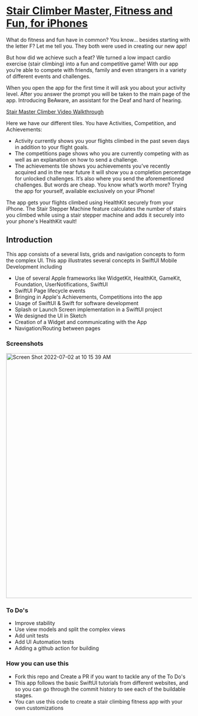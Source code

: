 # [Stair Climber Master, Fitness and Fun, for iPhones](https://stairmasterclimber.com)

What do fitness and fun have in common? You know… besides starting with the letter F?
Let me tell you. They both were used in creating our new app!

But how did we achieve such a feat? We turned a low impact cardio exercise (stair climbing) into a fun and competitive game! With our app you’re able to compete with friends, family and even strangers in a variety of different events and challenges.

When you open the app for the first time it will ask you about your activity level. After you answer the prompt you will be taken to the main page of the app.
Introducing BeAware, an assistant for the Deaf and hard of hearing.

[Stair Master Climber Video Walkthrough](https://vimeo.com/721774909)

Here we have our different tiles. You have Activities, Competition, and Achievements:
- Activity currently shows you your flights climbed in the past seven days in addition to your flight goals.
- The competitions page shows who you are currently competing with as well as an explanation on how to send a challenge.
- The achievements tile shows you achievements you’ve recently acquired and in the near future it will show you a completion percentage for unlocked challenges. It’s also where you send the aforementioned challenges. But words are cheap. You know what’s worth more? Trying the app for yourself, available exclusively on your iPhone!

The app gets your flights climbed using HealthKit securely from your iPhone. The Stair Stepper Machine feature calculates the number of stairs you climbed while using a stair stepper machine and adds it securely into your phone's HealthKit vault!

## Introduction

This app consists of a several lists, grids and navigation concepts to form the complex UI. This app illustrates several concepts in SwiftUI Mobile Development including

* Use of several Apple frameworks like WidgetKit, HealthKit, GameKit, Foundation, UserNotifications, SwiftUI
* SwiftUI Page lifecycle events
* Bringing in Apple's Achievements, Competitions into the app
* Usage of SwiftUI & Swift for software development
* Splash or Launch Screen implementation in a SwiftUI project
* We designed the UI in Sketch 
* Creation of a Widget and communicating with the App
* Navigation/Routing between pages

### Screenshots

<img width="664" alt="Screen Shot 2022-07-02 at 10 15 39 AM" src="https://user-images.githubusercontent.com/8262287/177004498-91d7ace0-849f-4ba4-8fd2-d9d41ffdea92.png">

### To Do's

* Improve stability
* Use view models and split the complex views
* Add unit tests
* Add UI Automation tests
* Adding a github action for building

### How you can use this

* Fork this repo and Create a PR if you want to tackle any of the To Do's
* This app follows the basic SwiftUI tutorials from different websites, and so you can go through the commit history to see each of the buildable stages.
* You can use this code to create a stair climbing fitness app with your own customizations
